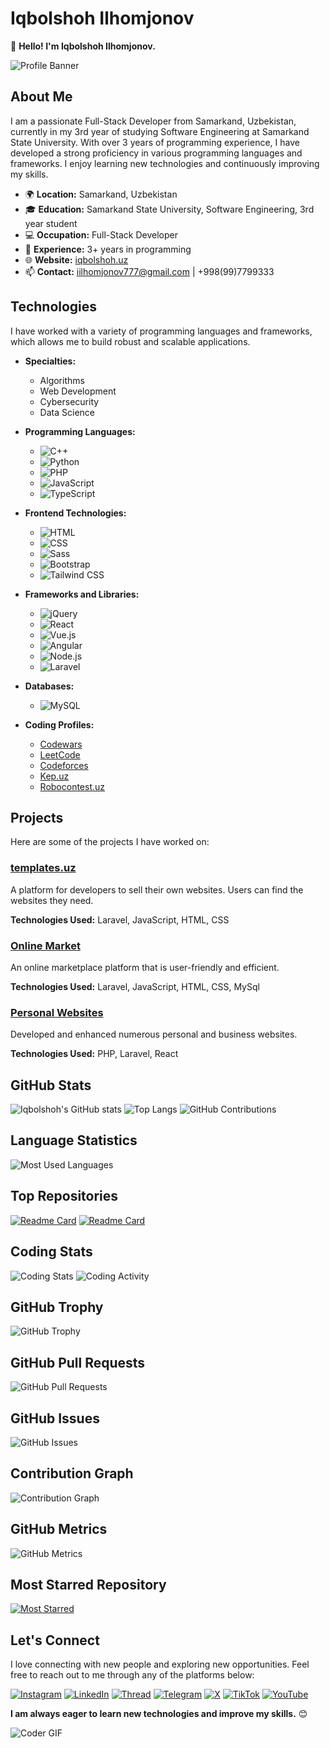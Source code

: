 # Iqbolshoh Ilhomjonov

👋 **Hello! I'm Iqbolshoh Ilhomjonov.**

![Profile Banner](https://github.com/Iqbolshoh/Iqbolshoh/blob/main/images/banner.png?raw=true)

## About Me

I am a passionate Full-Stack Developer from Samarkand, Uzbekistan, currently in my 3rd year of studying Software Engineering at Samarkand State University. With over 3 years of programming experience, I have developed a strong proficiency in various programming languages and frameworks. I enjoy learning new technologies and continuously improving my skills.

- 🌍 **Location:** Samarkand, Uzbekistan
- 🎓 **Education:** Samarkand State University, Software Engineering, 3rd year student
- 💻 **Occupation:** Full-Stack Developer
- 🚀 **Experience:** 3+ years in programming
- 🌐 **Website:** [iqbolshoh.uz](https://iqbolshoh.uz)
- 📫 **Contact:** iilhomjonov777@gmail.com | +998(99)7799333

## Technologies

I have worked with a variety of programming languages and frameworks, which allows me to build robust and scalable applications.

- **Specialties:** 
  - Algorithms
  - Web Development
  - Cybersecurity
  - Data Science

- **Programming Languages:**
  - ![C++](https://img.shields.io/badge/C++-%2300599C.svg?style=for-the-badge&logo=c%2B%2B&logoColor=white)
  - ![Python](https://img.shields.io/badge/Python-%2314354C.svg?style=for-the-badge&logo=python&logoColor=white)
  - ![PHP](https://img.shields.io/badge/PHP-%23777BB4.svg?style=for-the-badge&logo=php&logoColor=white)
  - ![JavaScript](https://img.shields.io/badge/JavaScript-%23323330.svg?style=for-the-badge&logo=javascript&logoColor=%23F7DF1E)
  - ![TypeScript](https://img.shields.io/badge/TypeScript-%23007ACC.svg?style=for-the-badge&logo=typescript&logoColor=white)

- **Frontend Technologies:**
  - ![HTML](https://img.shields.io/badge/HTML-%23E34F26.svg?style=for-the-badge&logo=html5&logoColor=white)
  - ![CSS](https://img.shields.io/badge/CSS-%231572B6.svg?style=for-the-badge&logo=css3&logoColor=white)
  - ![Sass](https://img.shields.io/badge/Sass-%23CC6699.svg?style=for-the-badge&logo=sass&logoColor=white)
  - ![Bootstrap](https://img.shields.io/badge/Bootstrap-%23563D7C.svg?style=for-the-badge&logo=bootstrap&logoColor=white)
  - ![Tailwind CSS](https://img.shields.io/badge/Tailwind_CSS-%2338B2AC.svg?style=for-the-badge&logo=tailwind-css&logoColor=white)

- **Frameworks and Libraries:** 
  - ![jQuery](https://img.shields.io/badge/jQuery-%230769AD.svg?style=for-the-badge&logo=jquery&logoColor=white)
  - ![React](https://img.shields.io/badge/React-%2320232A.svg?style=for-the-badge&logo=react&logoColor=%2361DAFB)
  - ![Vue.js](https://img.shields.io/badge/Vue.js-%234FC08D.svg?style=for-the-badge&logo=vue.js&logoColor=white)
  - ![Angular](https://img.shields.io/badge/Angular-%23212121.svg?style=for-the-badge&logo=angular&logoColor=white)
  - ![Node.js](https://img.shields.io/badge/Node.js-%2343853D.svg?style=for-the-badge&logo=node.js&logoColor=white)
  - ![Laravel](https://img.shields.io/badge/Laravel-%23FF2D20.svg?style=for-the-badge&logo=laravel&logoColor=white)

- **Databases:**
  - ![MySQL](https://img.shields.io/badge/MySQL-%2300f2d8.svg?style=for-the-badge&logo=mysql&logoColor=white)

- **Coding Profiles:**
  - [Codewars](https://www.codewars.com/users/Iqbolshoh_777) 
  - [LeetCode](https://leetcode.com/Iqbolshoh_777) 
  - [Codeforces](https://codeforces.com/profile/Iqbolshoh_777) 
  - [Kep.uz](https://kep.uz/profile/Iqbolshoh_777) 
  - [Robocontest.uz](https://robocontest.uz/profile/Iqbolshoh_777)


## Projects

Here are some of the projects I have worked on:

### [templates.uz](http://templates.uz)
A platform for developers to sell their own websites. Users can find the websites they need.

**Technologies Used:** Laravel, JavaScript, HTML, CSS

### [Online Market](https://iqbolshoh.uz/market)
An online marketplace platform that is user-friendly and efficient.

**Technologies Used:** Laravel, JavaScript, HTML, CSS, MySql

### [Personal Websites](https://iqbolshoh.uz)
Developed and enhanced numerous personal and business websites.

**Technologies Used:** PHP, Laravel, React

## GitHub Stats

![Iqbolshoh's GitHub stats](https://github-readme-stats.vercel.app/api?username=iqbolshoh&show_icons=true&theme=radical)
![Top Langs](https://github-readme-stats.vercel.app/api/top-langs/?username=iqbolshoh&layout=compact&theme=radical)
![GitHub Contributions](https://github-readme-streak-stats.herokuapp.com/?user=iqbolshoh&theme=radical)

## Language Statistics

![Most Used Languages](https://github-readme-stats.vercel.app/api/top-langs/?username=iqbolshoh&theme=radical)

## Top Repositories

[![Readme Card](https://github-readme-stats.vercel.app/api/pin/?username=iqbolshoh&repo=market&theme=radical)](https://github.com/iqbolshoh/market)
[![Readme Card](https://github-readme-stats.vercel.app/api/pin/?username=iqbolshoh&repo=Admin-User-Roles&theme=radical)](https://github.com/iqbolshoh/Admin-User-Roles)

## Coding Stats

![Coding Stats](https://github-profile-summary-cards.vercel.app/api/cards/repos-per-language?username=iqbolshoh&theme=radical)
![Coding Activity](https://github-profile-summary-cards.vercel.app/api/cards/productive-time?username=iqbolshoh&theme=radical)

## GitHub Trophy

![GitHub Trophy](https://github-profile-trophy.vercel.app/?username=iqbolshoh&theme=radical)

## GitHub Pull Requests

![GitHub Pull Requests](https://img.shields.io/github/issues-pr/iqbolshoh/iqbolshoh?style=for-the-badge)

## GitHub Issues

![GitHub Issues](https://img.shields.io/github/issues/iqbolshoh/iqbolshoh?style=for-the-badge)

## Contribution Graph

![Contribution Graph](https://activity-graph.herokuapp.com/graph?username=iqbolshoh&theme=radical)

## GitHub Metrics

![GitHub Metrics](https://metrics.lecoq.io/iqbolshoh?template=classic&config.timezone=Europe%2FBerlin)

## Most Starred Repository

[![Most Starred](https://github-readme-stats.vercel.app/api/pin/?username=iqbolshoh&repo=most-starred-repo&theme=radical)](https://github.com/iqbolshoh/most-starred-repo)



## Let's Connect

I love connecting with new people and exploring new opportunities. Feel free to reach out to me through any of the platforms below:

[![Instagram](https://img.shields.io/badge/Instagram-%23E4405F.svg?style=for-the-badge&logo=Instagram&logoColor=white)](https://www.instagram.com/iqbolshoh_777)
[![LinkedIn](https://img.shields.io/badge/LinkedIn-%230077B5.svg?style=for-the-badge&logo=linkedin&logoColor=white)](https://www.linkedin.com/in/iqbolshoh/)
[![Thread](https://img.shields.io/badge/Thread-%2317B7B7.svg?style=for-the-badge&logo=thread&logoColor=white)](https://www.threads.net/Iqbolshoh_777)
[![Telegram](https://img.shields.io/badge/Telegram-%0088CC.svg?style=for-the-badge&logo=telegram&logoColor=white)](https://t.me/Iqbolshoh_777)
[![X](https://img.shields.io/badge/X-%23000000.svg?style=for-the-badge&logo=x&logoColor=white)](https://x.com/Iqbolshoh_777)
[![TikTok](https://img.shields.io/badge/TikTok-%000000.svg?style=for-the-badge&logo=tiktok&logoColor=white)](https://www.tiktok.com/@iqbolshoh_777)
[![YouTube](https://img.shields.io/badge/YouTube-%23FF0000.svg?style=for-the-badge&logo=youtube&logoColor=white)](https://www.youtube.com/@Iqbolshoh_777)

**I am always eager to learn new technologies and improve my skills.** 😊

![Coder GIF](https://media.giphy.com/media/LmNwrBhejkK9EFP504/giphy.gif)
